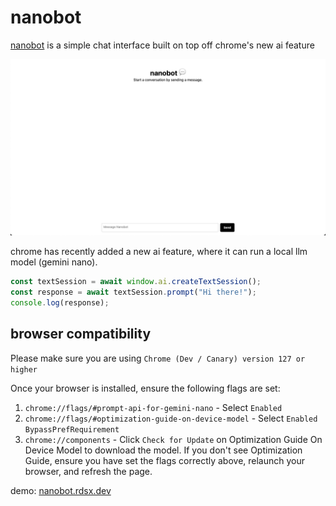 # nanobot

[nanobot](https://nanobot.rdsx.dev) is a simple chat interface built on top off chrome's new ai feature

![nanobot](./og.png)

chrome has recently added a new ai feature, where it can run a local llm model (gemini nano).

```js
const textSession = await window.ai.createTextSession();
const response = await textSession.prompt("Hi there!");
console.log(response);
```

## browser compatibility

Please make sure you are using `Chrome (Dev / Canary) version 127 or higher`

Once your browser is installed, ensure the following flags are set:

1. `chrome://flags/#prompt-api-for-gemini-nano` - Select `Enabled`
2. `chrome://flags/#optimization-guide-on-device-model` - Select `Enabled BypassPrefRequirement`
3. `chrome://components` - Click `Check for Update` on Optimization Guide On Device Model to download the model. If you don't see Optimization Guide, ensure you have set the flags correctly above, relaunch your browser, and refresh the page.

demo: [nanobot.rdsx.dev](https://nanobot.rdsx.dev)
